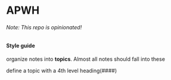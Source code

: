 # APWH

###### Note: This repo is opinionated!

#### Style guide

organize notes into **topics**. Almost all notes should fall into these

define a topic with a 4th level heading(####)

